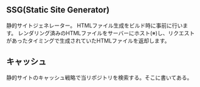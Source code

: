 ## SSG(Static Site Generator)

静的サイトジェネレーター。
HTMLファイル生成をビルド時に事前に行います。
レンダリング済みのHTMLファイルをサーバーにホスト(※)し、リクエストがあったタイミングで生成されていたHTMLファイルを返却します。

## キャッシュ

静的サイトのキャッシュ戦略で当リポジトリを検索する。そこに書いてある。